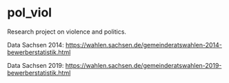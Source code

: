 # pol_viol
Research project on violence and politics.

Data Sachsen 2014: https://wahlen.sachsen.de/gemeinderatswahlen-2014-bewerberstatistik.html

Data Sachsen 2019: https://wahlen.sachsen.de/gemeinderatswahlen-2019-bewerberstatistik.html
